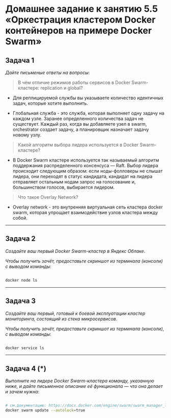 # Домашнее задание к занятию 5.5 «Оркестрация кластером Docker контейнеров на примере Docker Swarm»

## Задача 1

*Дайте письменые ответы на вопросы*:

 > В чём отличие режимов работы сервисов в Docker Swarm-кластере: replication и global?

+ Для реплицируемой службы вы указываете количество идентичных задач, которые хотите выполнить.

+ Глобальная служба - это служба, которая выполняет одну задачу на каждом узле. Заранее определенного количества задач не существует. Каждый раз, когда вы добавляете узел в swarm, orchestrator создает задачу, а планировщик назначает задачу новому узлу.

 > Какой алгоритм выбора лидера используется в Docker Swarm-кластере?

+ В Docker Swarm кластере используется так называемый алгоритм поддержания распределенного консенсуса — Raft. Выбор лидера происходит следующим образом: если ноды-фолловеры не слышат лидера, они переходят в статус кандидата, кандидат на лидера отправляет остальным нодам запрос на голосование и, большинством голосов, выбирается лидером.

 > Что такое Overlay Network?

+ Overlay network - это внутренняя виртуальная сеть кластера docker swarm, которая упрощает взаимодействие узлов кластера между собой.

***

## Задача 2

*Создайте ваш первый Docker Swarm-кластер в Яндекс Облаке*.

*Чтобы получить зачёт, предоставьте скриншот из терминала (консоли) с выводом команды*:

```bash

docker node ls

```
***

## Задача 3

*Создайте ваш первый, готовый к боевой эксплуатации кластер мониторинга, состоящий из стека микросервисов*.

*Чтобы получить зачёт, предоставьте скриншот из терминала (консоли), с выводом команды*:

```bash

docker service ls

```

***

## Задача 4 (*)

*Выполните на лидере Docker Swarm-кластера команду, указанную ниже, и дайте письменное описание её функционала — что она делает и зачем нужна*:

```bash

# см.документацию: https://docs.docker.com/engine/swarm/swarm_manager_locking/
docker swarm update --autolock=true

```
